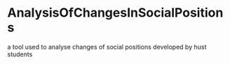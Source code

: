 # AnalysisOfChangesInSocialPositions
a tool used to analyse changes of social positions developed by hust students
